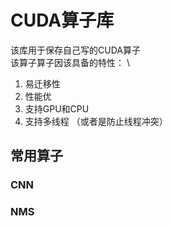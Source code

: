 # CUDA算子库
该库用于保存自己写的CUDA算子 \
该算子算子因该具备的特性： \
1. 易迁移性
2. 性能优
3. 支持GPU和CPU
4. 支持多线程 （或者是防止线程冲突）
   

## 常用算子

### CNN

### NMS

### 
